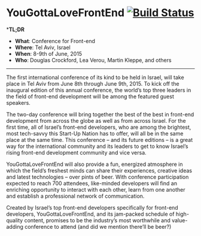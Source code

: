 # YouGottaLoveFrontEnd [![Build Status](https://secure.travis-ci.org/YouGottaLoveFrontEnd/website-2015.svg?branch=master)](https://travis-ci.org/YouGottaLoveFrontEnd/website-2015)

***TL;DR**

* **What**: Conference for Front-end
* **Where**: Tel Aviv, Israel
* **When**: 8-9th of June, 2015
* **Who**: Douglas Crockford, Lea Verou, Martin Kleppe, and others

---

The first international conference of its kind to be held in Israel, will take place in Tel Aviv
from June 8th through June 9th, 2015. To kick off the inaugural edition of this annual conference,
the world’s top three leaders in the field of front-end development will be among the featured
guest speakers.

The two-day conference will bring together the best of the best in front-end development from
across the globe as well as from across Israel.  For the first time, all of Israel’s front-end
developers, who are among the brightest, most tech-savvy this Start-Up Nation has to offer, will
all be in the same place at the same time.  This conference – and its future editions – is a great
way for the international community and its leaders to get to know Israel’s rising front-end
development community and vice versa.

YouGottaLoveFrontEnd will also provide a fun, energized atmosphere in which the field’s freshest minds can share
their experiences, creative ideas and latest technologies – over pints of beer. With conference
participation expected to reach 700 attendees, like-minded developers will find an enriching
opportunity to interact with each other, learn from one another and establish a professional
network of communication.

Created by Israel’s top front-end developers specifically for front-end developers, YouGottaLoveFrontEnd, and its
jam-packed schedule of high-quality content, promises to be the industry’s most worthwhile
and value-adding conference to attend (and did we mention there’ll be beer?)